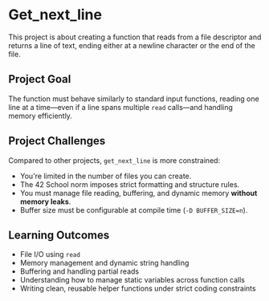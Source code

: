# Get_next_line

This project is about creating a function that reads from a file descriptor and returns a line of text, ending either at a newline character or the end of the file.

## Project Goal

The function must behave similarly to standard input functions, reading one line at a time—even if a line spans multiple `read` calls—and handling memory efficiently.

## Project Challenges

Compared to other projects, `get_next_line` is more constrained:

- You're limited in the number of files you can create.
- The 42 School norm imposes strict formatting and structure rules.
- You must manage file reading, buffering, and dynamic memory **without memory leaks**.
- Buffer size must be configurable at compile time (`-D BUFFER_SIZE=n`).

## Learning Outcomes

- File I/O using `read`
- Memory management and dynamic string handling
- Buffering and handling partial reads
- Understanding how to manage static variables across function calls
- Writing clean, reusable helper functions under strict coding constraints
